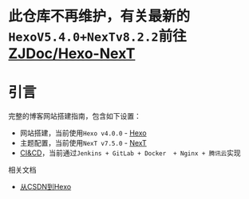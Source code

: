 
# 此仓库不再维护，有关最新的`HexoV5.4.0+NexTv8.2.2`前往[ ZJDoc/Hexo-NexT](https://github.com/ZJDoc/Hexo-NexT)

# 引言

完整的博客网站搭建指南，包含如下设置：

* 网站搭建，当前使用`Hexo v4.0.0` - [Hexo](./hexo/index.md)
* 主题配置，当前使用`NexT v7.5.0` - [NexT](./next/index.md)
* [CI&CD](./ci&cd/引言.md)，当前通过`Jenkins + GitLab + Docker  + Nginx + 腾讯云`实现

相关文档

* [从CSDN到Hexo](https://blog.zhujian.life/posts/359e7c3c.html)